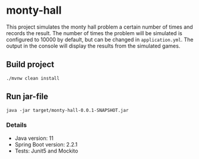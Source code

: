 # monty-hall

This project simulates the monty hall problem a certain number of times and records the result. The number of times the problem will be simulated is configured to 10000 by default, but can be changed in `application.yml`. The output in the console will display the results from the simulated games.

## Build project

```
./mvnw clean install
```

## Run jar-file

```
java -jar target/monty-hall-0.0.1-SNAPSHOT.jar
```

### Details
- Java version: 11
- Spring Boot version: 2.2.1
- Tests: Junit5 and Mockito
